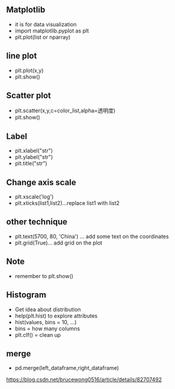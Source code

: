 ## Matplotlib
* it is for data visualization
* import matplotlib.pyplot as plt
* plt.plot(list or nparray)

## line plot
* plt.plot(x,y)
* plt.show()

## Scatter plot
* plt.scatter(x,y,c=color_list,alpha=透明度) 
* plt.show()

## Label
* plt.xlabel("str")
* plt.ylabel("str")
* plt.title("str")

## Change axis scale
* plt.xscale('log')
* plt.xticks(list1,list2)...replace list1 with list2

## other technique
* plt.text(5700, 80, 'China') ... add some text on the coordinates
* plt.grid(True)... add grid on the plot

## Note
* remember to plt.show()


## Histogram
* Get idea about distribution
* help(plt.hist) to explore attributes
* hist(values, bins = 10, ...)
* bins = how many columns
* plt.clf() = clean up

## merge
* pd.merge(left_dataframe,right_dataframe)

https://blog.csdn.net/brucewong0516/article/details/82707492



